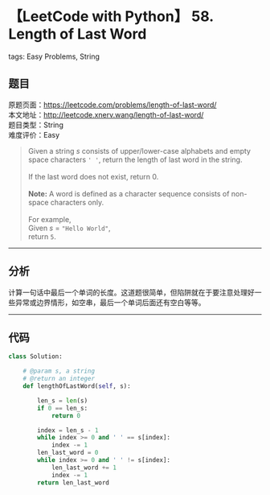 # 【LeetCode with Python】 58. Length of Last Word
tags: Easy Problems, String

## 题目
原题页面：<https://leetcode.com/problems/length-of-last-word/><br/>
本文地址：<http://leetcode.xnerv.wang/length-of-last-word/><br/>
题目类型：String<br/>
难度评价：Easy<br/>

> Given a string *s* consists of upper/lower-case alphabets and empty space characters `' '`, return the length of last word in the string.<br/>
><br/>
> If the last word does not exist, return 0.<br/>
><br/>
> **Note:** A word is defined as a character sequence consists of non-space characters only.<br/>
><br/>
> For example,<br/>
> Given *s* = `"Hello World"`,<br/>
> return `5`.<br/>

<!-- more -->

---
## 分析
计算一句话中最后一个单词的长度。这道题很简单，但陷阱就在于要注意处理好一些异常或边界情形，如空串，最后一个单词后面还有空白等等。<br/>

---
## 代码
``` python
class Solution:

    # @param s, a string
    # @return an integer
    def lengthOfLastWord(self, s):

        len_s = len(s)
        if 0 == len_s:
            return 0

        index = len_s - 1
        while index >= 0 and ' ' == s[index]:
            index -= 1
        len_last_word = 0
        while index >= 0 and ' ' != s[index]:
            len_last_word += 1
            index -= 1
        return len_last_word
```
